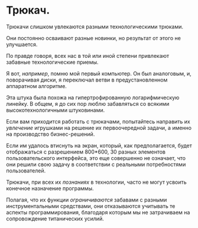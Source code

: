 # Трюкач.

Трюкачи слишком увлекаются разными технологическими трюками.

Они постоянно осваивают разные новинки, но результат от этого не улучшается.

По правде говоря, всех нас в той или иной степени привлекают забавные технологические приемы.

Я вот, _например_, помню мой первый компьютер.
Он был аналоговым, и, поворачивая диски,
я переключал ветви в предустановленном аппаратном алгоритме.

Эта штука была похожа на гипертрофированную логарифмическую линейку.
В общем, я до сих пор люблю забавляться со всякими высокотехнологичными штуковинами.

Если вам приходится работать с трюкачами,
попытайтесь направить их _увлечение_ игрушками на решение их первоочередной задачи,
а именно на производство бизнес-решений.

Если им удалось втиснуть на экран, который, как предполагается, будет отображаться с разрешением 800\*600,
30 разных элементов пользовательского интерфейса, это еще совершенно не означает,
что они решили свою задачу в соответствии с реальными потребностями пользователей.

Трюкачи, при всех их _познаниях_ в технологии,
часто не могут усвоить конечное назначение программы.

Полагая, что их функции _ограничиваются_ забавами с разными инструментальными средствами,
они отказываются учитывать те аспекты программирования,
благодаря которым мы не затрачиваем на сопровождение титанических усилий.
